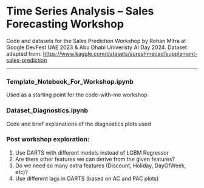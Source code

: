 # Time Series Analysis – Sales Forecasting Workshop
Code and datasets for the Sales Prediction Workshop by Rohan Mitra at Google DevFest UAE 2023 & Abu Dhabi Univeristy AI Day 2024.
Dataset adapted from: https://www.kaggle.com/datasets/sureshmecad/supplement-sales-prediction

---------------
### Template_Notebook_For_Workshop.ipynb
Used as a starting point for the code-with-me workshop

### Dataset_Diagnostics.ipynb
Code and brief explanations of the diagnostics plots used

### Post workshop exploration:
1) Use DARTS with different models instead of LGBM Regressor
2) Are there other features we can derive from the given features?
3) Do we need so many extra features (Discount, Holiday, DayOfWeek, etc)? 
4) Use different lags in DARTS (based on AC and PAC plots) 
